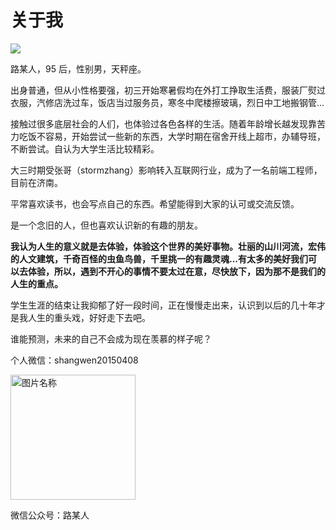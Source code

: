 
# 关于我

![](http://p9h2m8jxq.bkt.clouddn.com/18-11-8/9686853.jpg)


路某人，95 后，性别男，天秤座。

出身普通，但从小性格要强，初三开始寒暑假均在外打工挣取生活费，服装厂熨过衣服，汽修店洗过车，饭店当过服务员，寒冬中爬楼擦玻璃，烈日中工地搬钢管...

接触过很多底层社会的人们，也体验过各色各样的生活。随着年龄增长越发现靠苦力吃饭不容易，开始尝试一些新的东西，大学时期在宿舍开线上超市，办辅导班，不断尝试。自认为大学生活比较精彩。

大三时期受张哥（stormzhang）影响转入互联网行业，成为了一名前端工程师，目前在济南。

平常喜欢读书，也会写点自己的东西。希望能得到大家的认可或交流反馈。

是一个念旧的人，但也喜欢认识新的有趣的朋友。

**我认为人生的意义就是去体验，体验这个世界的美好事物。壮丽的山川河流，宏伟的人文建筑，千奇百怪的虫鱼鸟兽，千里挑一的有趣灵魂...有太多的美好我们可以去体验，所以，遇到不开心的事情不要太过在意，尽快放下，因为那不是我们的人生的重点。**


学生生涯的结束让我抑郁了好一段时间，正在慢慢走出来，认识到以后的几十年才是我人生的重头戏，好好走下去吧。

谁能预测，未来的自己不会成为现在羡慕的样子呢？



个人微信：shangwen20150408

<img src="http://younglight.top/18-12-18/52105924.jpg" width = "200" height = "200" alt="图片名称" align=center />
  
微信公众号：路某人


